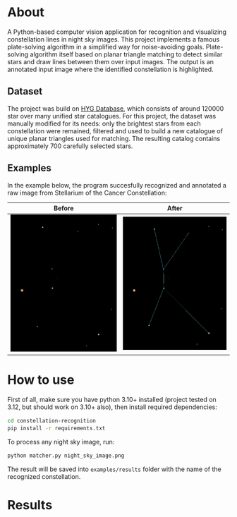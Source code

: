 # About

A Python-based computer vision application for recognition and visualizing constellation lines in night sky images.
This project implements a famous plate-solving algorithm in a simplified way for noise-avoiding goals. Plate-solving algorithm itself based on planar triangle matching to detect similar stars and draw lines between them over input images. The output is an annotated input image where the identified constellation is highlighted.

## Dataset


The project was build on [HYG Database](https://codeberg.org/astronexus/hyg), which consists of around 120000 star over many unified star catalogues. 
For this project, the dataset was manually modified for its needs: only the brightest stars from each constellation were remained, filtered and used to build a new catalogue of unique planar triangles used for matching. The resulting catalog contains approximately 700 carefully selected stars. 

## Examples


In the example below, the program succesfully recognized and annotated a raw image from Stellarium of the Cancer Constellation:

| Before | After |
|--------|-------|
| ![Raw image](examples/inputs/image1.png) | ![Annotated image](examples/results/cnc.jpg) |

# How to use


First of all, make sure you have python 3.10+ installed (project tested on 3.12, but should work on 3.10+ also), then install required dependencies:

```bash
cd constellation-recognition
pip install -r requirements.txt
```

To process any night sky image, run:

```bash
python matcher.py night_sky_image.png
```

The result will be saved into `examples/results` folder with the name of the recognized constellation.

# Results


